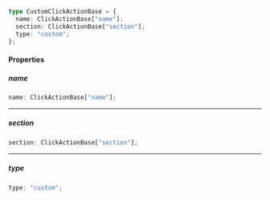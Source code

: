 ```ts
type CustomClickActionBase = {
  name: ClickActionBase["name"];
  section: ClickActionBase["section"];
  type: "custom";
};
```

#### Properties

##### name

```ts
name: ClickActionBase["name"];
```

***

##### section

```ts
section: ClickActionBase["section"];
```

***

##### type

```ts
type: "custom";
```
